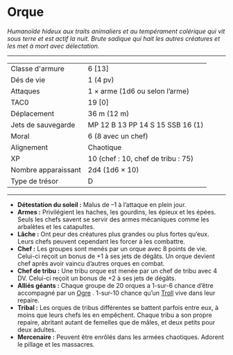 # Orque


*Humanoïde hideux aux traits animaliers et au tempérament colérique qui
vit sous terre et est actif la nuit. Brute sadique qui hait les autres
créatures et les met à mort avec délectation.*

-----

|                     |                                    |
| ------------------- | ---------------------------------- |
| Classe d'armure     | 6 \[13\]                           |
| Dés de vie          | 1 (4 pv)                           |
| Attaques            | 1 × arme (1d6 ou selon l’arme)     |
| TAC0                | 19 \[0\]                           |
| Déplacement         | 36 m (12 m)                        |
| Jets de sauvegarde  | MP 12 B 13 PP 14 S 15 SSB 16 (1)   |
| Moral               | 6 (8 avec un chef)                 |
| Alignement          | Chaotique                          |
| XP                  | 10 (chef : 10, chef de tribu : 75) |
| Nombre apparaissant | 2d4 (1d6 × 10)                     |
| Type de trésor      | D                                  |

-----

  - **Détestation du soleil :** Malus de –1 à l’attaque en plein jour.
  - **Armes :** Privilégient les haches, les gourdins, les épieux et les
    épées. Seuls les chefs savent se servir des armes mécaniques comme
    les arbalètes et les catapultes.
  - **Lâche :** Ont peur des créatures plus grandes ou plus fortes
    qu’eux. Leurs chefs peuvent cependant les forcer à les combattre.
  - **Chef :** Les groupes sont menés par un orque avec 8 points de vie.
    Celui-ci reçoit un bonus de +1 à ses jets de dégâts. Un orque
    devient chef après avoir vaincu d’autres orques en combat.
  - **Chef de tribu :** Une tribu orque est menée par un chef de tribu
    avec 4 DV. Celui-ci reçoit un bonus de +2 à ses jets de dégâts.
  - **Alliés géants :** Chaque groupe de 20 orques a 1-sur-6 chance
    d’être accompagné par un [Ogre](Ogre.md) . 1-sur-10
    chance qu’un [Troll](Troll.md) vive dans leur repaire.
  - **Tribal :** Les orques de tribus différentes se battent parfois
    entre eux, à moins que leurs chefs les en empêchent. Chaque tribu a
    son propre repaire, abritant autant de femelles que de mâles, et
    deux petits pour deux adultes.
  - **Mercenaire :** Peuvent être enrôlés dans les armées chaotiques.
    Adorent le pillage et les massacres.